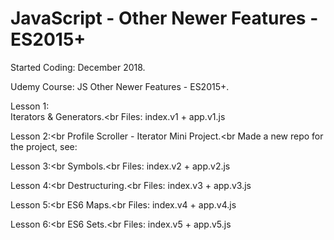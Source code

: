 # JavaScript - Other Newer Features - ES2015+

Started Coding: December 2018.

Udemy Course: JS Other Newer Features - ES2015+.

Lesson 1:<br>
Iterators & Generators.<br
Files: index.v1 + app.v1.js

Lesson 2:<br
Profile Scroller - Iterator Mini Project.<br
Made a new repo for the project, see:
<link>

Lesson 3:<br
Symbols.<br
Files: index.v2 + app.v2.js

Lesson 4:<br
Destructuring.<br
Files: index.v3 + app.v3.js

Lesson 5:<br
ES6 Maps.<br
Files: index.v4 + app.v4.js

Lesson 6:<br 
ES6 Sets.<br
Files: index.v5 + app.v5.js 
